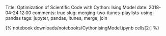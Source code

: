 Title: Optimization of Scientific Code with Cython: Ising Model
date: 2018-04-24 12:00
comments: true
slug: merging-two-itunes-playlists-using-pandas
tags: jupyter, pandas, itunes, merge, join

{% notebook downloads/notebooks/CythonIsingModel.ipynb cells[2:] %}